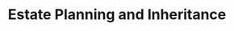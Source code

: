 ---
layout: category
category: estate-planning-and-inheritance
title: Estate Planning and Inheritance
description: Ensure your assets are distributed according to your wishes with proper estate planning. Get advice on creating a will, setting up a trust, and minimizing taxes on your estate. Learn about inheritance
permalink: /estate-planning-and-inheritance/
---